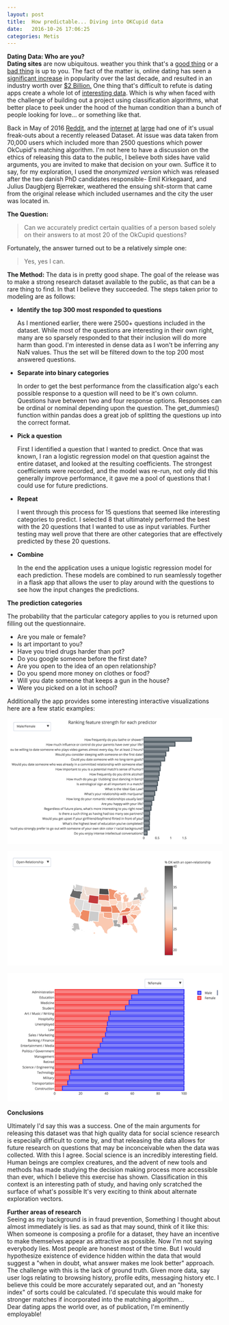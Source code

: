 ```yaml
---
layout: post
title:  How predictable... Diving into OKCupid data
date:   2016-10-26 17:06:25
categories: Metis
---
```

**Dating Data: Who are you?**  
**Dating sites** are now ubiquitous.  weather you think that's a [good thing](http://www.nytimes.com/roomfordebate/2016/02/12/has-love-grown-as-dating-apps-flourish/diverse-platforms-cater-to-different-needs) or a [bad thing](http://www.nytimes.com/roomfordebate/2016/02/12/has-love-grown-as-dating-apps-flourish/dating-apps-dont-work-for-me) is up to you.  The fact of the matter is, online dating has seen a [significant increase](http://www.pnas.org/content/110/25/10135.full.pdf) in popularity over the last decade, and resulted in an industry worth over [$2 Billion.](http://www.thefiscaltimes.com/Articles/2014/02/14/Valentines-Day-2014-How-Online-Dating-Became-2-Billion-Industry)  One thing that's difficult to refute is dating apps create a whole lot of [interesting data](https://blog.okcupid.com/).  Which is why when faced with the challenge of building out a project using classification algorithms, what better place to peek under the hood of the human condition than a bunch of people looking for love... or something like that.  

Back in May of 2016 [Reddit](https://www.reddit.com/r/datasets/comments/4ikzsu/osf_the_okcupid_dataset_a_very_large_public/), and the [internet](https://www.wired.com/2016/05/okcupid-study-reveals-perils-big-data-science/) [at](https://nakedsecurity.sophos.com/2016/05/20/published-personal-data-on-70000-okcupid-users-taken-down-after-dmca-order/) [large](https://www.wired.com/2016/05/okcupid-study-reveals-perils-big-data-science/) had one of it's usual freak-outs about a recently released Dataset.  At issue was data taken from 70,000 users which included more than 2500 questions which power OkCupid's matching algorithm.  I'm not here to have a discussion on the ethics of releasing this data to the public, I believe both sides have valid arguments, you are invited to make that decision on your own.  Suffice it to say, for my exploration,  I used the *anonymized version* which was released after the two danish PhD candidates responsible- Emil Kirkegaard, and Julius Daugbjerg Bjerrekær, weathered the ensuing shit-storm that came from the original release which included usernames and the city the user was located in. 

**The Question:** 
> Can we accurately predict certain qualities of a person based solely on their answers to at most 20 of the OkCupid questions?

Fortunately, the answer turned out to be a relatively simple one: 
> Yes, yes I can.

**The Method:**
The data is in pretty good shape.  The goal of the release was to make a strong research dataset available to the public, as that can be a rare thing to find.  In that I believe they succeeded.  The steps taken prior to modeling are as follows:

* **Identify the top 300 most responded to questions**

	As I mentioned earlier, there were 2500+ questions included in the dataset.  While most of the questions are interesting in their own right, many are so sparsely responded to that their inclusion will do more harm than good.  I'm interested in dense data as I won't be inferring any NaN values.  Thus the set will be filtered down to the top 200 most answered questions.  

	
* **Separate into binary categories**

	In order to get the best performance from the classification algo's each possible response to a question will need to be it's own column.  Questions have between two and four response options.  Responses can be ordinal or nominal depending upon the question.  The get_dummies() function within pandas does a great job of splitting the questions up into the correct format.

* **Pick a question**
	
	First I identified a question that I wanted to predict.  Once that was known, I ran a logistic regression model on that question against the entire dataset, and looked at the resulting coefficients.  The strongest coefficients were recorded, and the model was re-run, not only did this generally improve performance,  it gave me a pool of questions that I could use for future predictions.  

* **Repeat**
	
	I went through this process for 15 questions that seemed like interesting categories to predict.  I selected 8 that ultimately performed the best with the 20 questions that I wanted to use as input variables.  Further testing may well prove that there are other categories that are effectively predicted by these 20 questions.
	
* **Combine**
	
	In the end the application uses a unique logistic regression model for each prediction.  These models are combined to run seamlessly together in a flask app that allows the user to play around with the questions to see how the input changes the predictions.  


**The prediction categories**

The probability that the particular category applies to you is returned upon filling out the questionnaire. 

* Are you male or female?  
* Is art important to you?  
* Have you tried drugs harder than pot?  
* Do you google someone before the first date?  
* Are you open to the idea of an open relationship?  
* Do you spend more money on clothes or food?  
* Will you date someone that keeps a gun in the house?  
* Were you picked on a lot in school?  

Additionally the app provides some interesting interactive visualizations here are a few static examples:

![image](/images/mfpred.png)

![image](/images/openRelationship.png)

![image](/images/mfJobs.png)


**Conclusions**

Ultimately I'd say this was a success.  One of the main arguments for releasing this dataset was that high quality data for social science research is especially difficult to come by, and that releasing the data allows for future research on questions that may be inconceivable when the data was collected.  With this I agree.  Social science is an incredibly interesting field.  Human beings are complex creatures, and the advent of new tools and methods has made studying the decision making process more accessible than ever, which I believe this exercise has shown.  Classification in this context is an interesting path of study, and having only scratched the surface of what's possible It's very exciting to think about alternate exploration vectors.  

**Further areas of research**  
Seeing as my background is in fraud prevention, Something I thought about almost immediately is lies.  as sad as that may sound, think of it like this:   When someone is composing a profile for a dataset,  they have an incentive to make themselves appear as attractive as possible.  Now I'm not saying everybody lies. Most people are honest most of the time.  But I would hypothesize existence of evidence hidden within the data that would suggest a "when in doubt, what answer makes me look better" approach.  The challenge with this is the lack of ground truth.  Given more data,  say user logs relating to browsing history, profile edits, messaging history etc. I believe this could be more accurately separated out, and an "honesty index" of sorts could be calculated.  I'd speculate this would make for stronger matches if incorporated into the matching algorithm...  
Dear dating apps the world over,  as of publication, I'm eminently employable!
